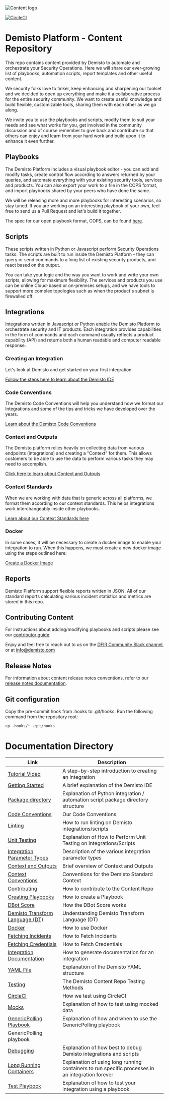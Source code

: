 ![Content logo](demisto_content_logo.png)

[![CircleCI](https://circleci.com/gh/demisto/content.svg?style=svg)](https://circleci.com/gh/demisto/content)

# Demisto Platform - Content Repository
This repo contains content provided by Demisto to automate and orchestrate your Security Operations. Here we will share our ever-growing list of playbooks, automation scripts, report templates and other useful content.

We security folks love to tinker, keep enhancing and sharpening our toolset and we decided to open up everything and make it a collaborative process for the entire security community. We want to create useful knowledge and build flexible, customizable tools, sharing them with each other as we go along.

We invite you to use the playbooks and scripts, modify them to suit your needs and see what works for you, get involved in the community discussion and of course remember to give back and contribute so that others can enjoy and learn from your hard work and build upon it to enhance it even further.


## Playbooks
The Demisto Platform includes a visual playbook editor - you can add and modify tasks, create control flow according to answers returned by your queries, and automate everything with your existing security tools, services and products. You can also export your work to a file in the COPS format, and import playbooks shared by your peers who have done the same.

We will be releasing more and more playbooks for interesting scenarios, so stay tuned. If you are working on an interesting playbook of your own, feel free to send us a Pull Request and let's build it together.

The spec for our open playbook format, COPS, can be found [here](https://github.com/demisto/COPS).

## Scripts
These scripts written in Python or Javascript perform Security Operations tasks.
The scripts are built to run inside the Demisto Platform - they can query or send commands to a long list of existing security products, and react based on the output.

You can take your logic and the way you want to work and write your own scripts, allowing for maximum flexibility.
The services and products you use can be online Cloud-based or on-premises setups, and we have tools to support more complex topologies such as when the product's subnet is firewalled off.

## Integrations
Integrations written in Javascript or Python enable the Demisto Platform to orchestrate security and IT products. Each integration provides capabilities in the form of commands and each command usually reflects a product capability (API) and returns both a human readable and computer readable response.

### Creating an Integration
Let's look at Demisto and get started on your first integration.

[Follow the steps here to learn about the Demisto IDE](https://github.com/demisto/content/blob/master/docs/getting_started)

### Code Conventions
The Demisto Code Conventions will help you understand how we format our Integrations and some of the tips and tricks we have developed over the years.

[Learn about the Demisto Code Conventions](https://github.com/demisto/content/blob/master/docs/code_conventions)
 
### Context and Outputs
The Demisto platform relies heavily on collecting data from various endpoints (integrations) and creating a "Context" for them. This allows customers to be able to use the data to perform various tasks they may need to accomplish.

[Click here to learn about Context and Outputs](https://github.com/demisto/content/blob/master/docs/context_and_ouputs)

### Context Standards
When we are working with data that is generic across all platforms, we format them according to our context standards. This helps integrations work interchangeably inside other playbooks.

[Learn about our Context Standards here](https://github.com/demisto/content/blob/master/docs/context_standards)

### Docker
In some cases, it will be necessary to create a docker image to enable your integration to run. When this happens, we must create a new docker image using the steps outlined here:

[Create a Docker Image](https://github.com/demisto/content/blob/master/docs/docker)
## Reports
Demisto Platform support flexible reports written in JSON. All of our standard reports calculating various incident statistics and metrics are stored in this repo.

## Contributing Content
For instructions about adding/modifying playbooks and scripts please see our [contributor guide](https://github.com/demisto/content/blob/master/CONTRIBUTING.md).

Enjoy and feel free to reach out to us on the [DFIR Community Slack channel](https://www.demisto.com/community/), or at [info@demisto.com](mailto:info@demisto.com)

## Release Notes
For information about content release notes conventions, refer to our [release notes documentation](https://github.com/demisto/content/blob/master/docs/release_notes).

## Git configuration
Copy the pre-commit hook from .hooks to .git/hooks. Run the following command from the repository root:

```sh
cp .hooks/* .git/hooks
```


# Documentation Directory

| Link | Description |
| --- | ---|
| [Tutorial Video](https://github.com/demisto/content/blob/master/docs/tutorial-video) | A step-by-step introduction to creating an integration |
| [Getting Started](https://github.com/demisto/content/blob/master/docs/getting_started) | A brief explanation of the Demisto IDE |
| [Package directory](https://github.com/demisto/content/blob/master/docs/package_directory_structure) | Explanation of Python integration / automation script package directory structure |
| [Code Conventions](https://github.com/demisto/content/blob/master/docs/code_conventions) | Our Code Conventions |
| [Linting](https://github.com/demisto/content/blob/master/docs/linting) | How to run linting on Demisto integrations/scripts |
| [Unit Testing](https://github.com/demisto/content/blob/master/docs/tests/unit-testing) | Explanation of How to Perform Unit Testing on Integrations/Scripts |
| [Integration Parameter Types](https://github.com/demisto/content/blob/master/docs/parameter_types) | Description of the various integration parameter types |
| [Context and Outputs](https://github.com/demisto/content/blob/master/docs/context_and_ouputs) | Brief overview of Context and Outputs |
| [Context Conventions](https://github.com/demisto/content/blob/master/docs/context_standards) | Conventions for the Demisto Standard Context |
| [Contributing](https://github.com/demisto/content/blob/master/CONTRIBUTING.md) | How to contribute to the Content Repo |
| [Creating Playbooks](https://github.com/demisto/content/blob/master/docs/creating_playbooks) | How to create a Playbook |
| [DBot Score](https://github.com/demisto/content/blob/master/docs/dbot) | How the DBot Score works |
| [Demisto Transform Language (DT)](https://github.com/demisto/content/blob/master/docs/DT) | Understanding Demisto Transform Language (DT) |
| [Docker](https://github.com/demisto/content/blob/master/docs/docker) | How to use Docker |
| [Fetching Incidents](https://github.com/demisto/content/blob/master/docs/fetching_incidents) | How to Fetch Incidents |
| [Fetching Credentials](https://github.com/demisto/content/blob/master/docs/fetching_credentials) | How to Fetch Credentials |
| [Integration Documentation](https://github.com/demisto/content/blob/master/docs/integration_documentation) | How to generate documentation for an integration |
| [YAML File](https://github.com/demisto/content/blob/master/docs/yaml-file-integration) | Explanation of the Demisto YAML structure |
| [Testing](https://github.com/demisto/content/blob/master/docs/tests) | The Demisto Content Repo Testing Methods |
| [CircleCI](https://github.com/demisto/content/blob/master/docs/tests/circleci) | How we test using CircleCI |
| [Mocks](https://github.com/demisto/content/blob/master/docs/tests/mocks) | Explanation of how to test using mocked data |
| [GenericPolling Playbook](https://github.com/demisto/content/blob/master/docs/tests/genericpolling) | Explanation of how and when to use the GenericPolling playbook |
GenericPolling playbook |
|[Debugging](https://github.com/demisto/content/blob/Internal-public/docs/Debugging/README.MD)| Explanation of how best to debug Demisto integrations and scripts|
|[Long Running Containers](https://github.com/demisto/content/blob/Internal-public/docs/Long%20Running%20Containers/README.MD)|Explanation of using long running containers to run specific processes in an integration forever
|[Test Playbook](https://github.com/demisto/content/blob/Internal-public/docs/Test%20Playbook/README.MD)| Explanation of how to test your integration using a playbook
